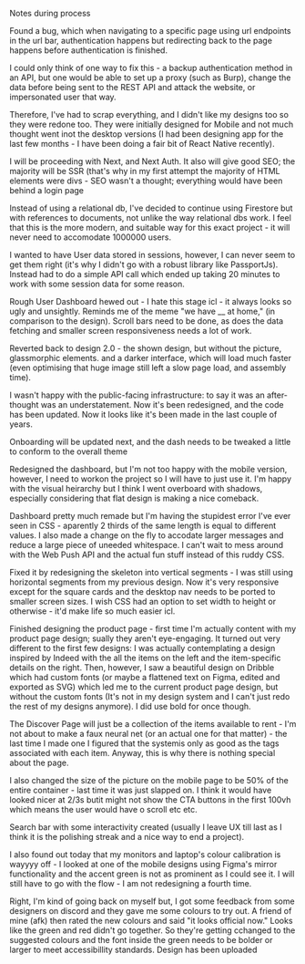 Notes during process

Found a bug, which when navigating to a specific page using url endpoints in the url bar, authentication happens but redirecting back to the page happens before authentication is finished.

I could only think of one way to fix this - a backup authentication method in an API, but one would be able to set up a proxy (such as Burp), change the data before being sent to the REST API and attack the website, or impersonated user that way.

Therefore, I've had to scrap everything, and I didn't like my designs too so they were redone too. They were initially designed for Mobile and not much thought went inot the desktop versions (I had been designing app for the last few months - I have been doing a fair bit of React Native recently).

I will be proceeding with Next, and Next Auth. It also will give good SEO; the majority will be SSR (that's why in my first attempt the majority of HTML elements were divs - SEO wasn't a thought; everything would have been behind a login page

Instead of using a relational db, I've decided to continue using Firestore but with references to documents, not unlike the way relational dbs work. I feel that this is the more modern, and suitable way for this exact project - it will never need to accomodate 1000000 users.

I wanted to have User data stored in sessions,
however, I can never seem to get them right (it's why I didn't go with a robust library like PassportJs). Instead had to do a simple API call which ended up taking 20 minutes to work with some session data for some reason.

Rough User Dashboard hewed out - I hate this stage icl - it always looks so ugly and unsightly. Reminds me of the meme "we have __ at home," (in comparison to the design). Scroll bars need to be done, as does the data fetching and smaller screen responsiveness needs a lot of work.

Reverted back to design 2.0 - the shown design, but without the picture, glassmorphic elements. and a darker interface, which will load much faster (even optimising that huge image still left a slow page load, and assembly time).

I wasn't happy with the public-facing infrastructure: to say it was an after-thought was an understatement. Now it's been redesigned, and the code has been updated. Now it looks like it's been made in the last couple of years.

Onboarding will be updated next, and the dash needs to be tweaked a little to conform to the overall theme

Redesigned the dashboard, but I'm not too happy with the mobile version, however, I need to workon the project so I will have to just use it. I'm happy with the visual heirarchy but I think I went overboard with shadows, especially considering that flat design is making a nice comeback.

Dashboard pretty much remade but I'm having the stupidest error I've ever seen in CSS - aparently 2 thirds of the same length is equal to different values. I also made a change on the fly to accodate larger messages and reduce a large piece of uneeded whitespace. I can't wait to mess around with the Web Push API and the actual fun stuff instead of this ruddy CSS.

Fixed it by redesigning the skeleton into vertical segments - I was still using horizontal segments from my previous design. Now it's very responsive except for the square cards and the desktop nav needs to be ported to smaller screen sizes. I wish CSS had an option to set width to height or otherwise - it'd make life so much easier icl.

Finished designing the product page - first time I'm actually content with my product page design; sually they aren't eye-engaging. It turned out very different to the first few designs: I was actually contemplating a design inspired by Indeed with the all the items on the left and the item-specific details on the right. Then, however, I saw a beautiful design on Dribble which had custom fonts (or maybe a flattened text on Figma, edited and exported as SVG) which led me to the current product page design, but without the custom fonts (It's not in my design system and I can't just redo the rest of my designs anymore). I did use bold for once though.

The Discover Page will just be a collection of the items available to rent - I'm not about to make a faux neural net (or an actual one for that matter) - the last time I made one I figured that the systemis only as good as the tags associated with each item. Anyway, this is why there is nothing special about the page.

I also changed the size of the picture on the mobile page to be 50% of the entire container - last time it was just slapped on. I think it would have looked nicer at 2/3s butit might not show the CTA buttons in the first 100vh which means the user would have o scroll etc etc.

Search bar with some interactivity created (usually I leave UX till last as I think it is the polishing streak and a nice way to end a project).

I also found out today that my monitors and laptop's colour calibration is wayyyy off - I looked at one of the mobile designs using Figma's mirror functionality and the accent green is not as prominent as I could see it. I will still have to go with the flow - I am not redesigning a fourth time.

Right, I'm kind of going back on myself but, I got some feedback from some designers on discord and they gave me some colours to try out. A friend of mine (afk) then rated the new colours and said "it looks official now." Looks like the green and red didn't go together. So they're getting cchanged to the suggested colours and the font inside the green needs to be bolder or larger to meet accessibillity standards. Design has been uploaded
